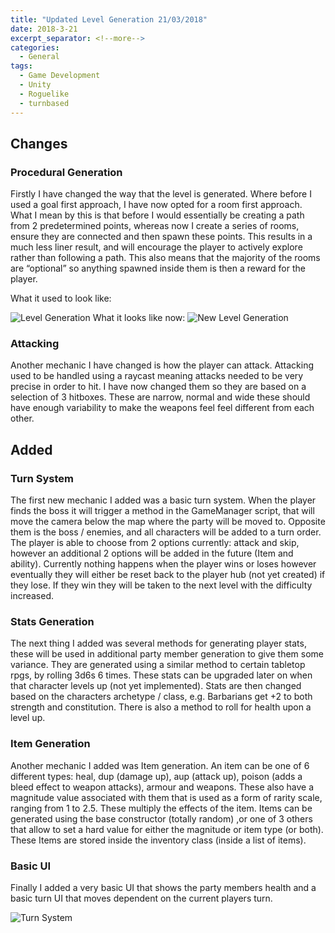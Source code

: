 ```yaml
---
title: "Updated Level Generation 21/03/2018"
date: 2018-3-21
excerpt_separator: <!--more-->
categories:
  - General
tags:
  - Game Development
  - Unity
  - Roguelike
  - turnbased
---
```


<!--more-->
## Changes  
### Procedural Generation  
Firstly I have changed the way that the level is generated. Where before I used a goal first approach, I have now opted for a room first approach. What I mean by this is that before I would essentially be creating a path from 2 predetermined points, whereas now I create a series of rooms, ensure they are connected and then spawn these points. This results in a much less liner result, and will encourage the player to actively explore rather than following a path. This also means that the majority of the rooms are “optional” so anything spawned inside them is then a reward for the player.  

What it used to look like:  
<html>
  <img src="https://jjrwalker.github.io/assets/images/LevelGeneration.jpg" alt="Level Generation">
</html>
What it looks like now:  
<html>
  <img src="https://jjrwalker.github.io/assets/images/New level genereation.jpg" alt="New Level Generation">
</html>


### Attacking  
Another mechanic I have changed is how the player can attack. Attacking used to be handled using a raycast meaning attacks needed to be very precise in order to hit. I have now changed them so they are based on a selection of 3 hitboxes. These are narrow, normal and wide these should have enough variability to make the weapons feel feel different from each other.  

## Added  
### Turn System  
The first new mechanic I added was a basic turn system. When the player finds the boss it will trigger a method in the GameManager script, that will move the camera below the map where the party will be moved to. Opposite them is the boss / enemies, and all characters will be added to a turn order. The player is able to choose from 2 options currently: attack and skip, however an additional 2 options will be added in the future (Item and ability). Currently nothing happens when the player wins or loses however eventually they will either be reset back to the player hub (not yet created) if they lose. If they win they will be taken to the next level with the difficulty increased.  
### Stats Generation  
The next thing I added was several methods for generating player stats, these will be used in additional party member generation to give them some variance. They are generated using a similar method to certain tabletop rpgs, by rolling 3d6s 6 times. These stats can be upgraded later on when that character levels up (not yet implemented). Stats are then changed based on the characters archetype / class, e.g. Barbarians get +2 to both strength and constitution. There is also a method to roll for health upon a level up.  
### Item Generation  
Another mechanic I added was Item generation. An item can be one of 6 different types: heal, dup (damage up), aup (attack up), poison (adds a bleed effect to weapon attacks), armour and weapons. These also have a magnitude value associated with them that is used as a form of rarity scale, ranging from 1 to 2.5. These multiply the effects of the item. Items can be generated using the base constructor (totally random) ,or one of 3 others that allow to set a hard value for either the magnitude or item type (or both). These Items are stored inside the inventory class (inside a list of items).  
### Basic UI  
Finally I added a very basic UI that shows the party members health and a basic turn UI that moves dependent on the current players turn.  
<html>
  <img src="https://jjrwalker.github.io/assets/images/TurnSystem.jpg" alt="Turn System">
</html>
